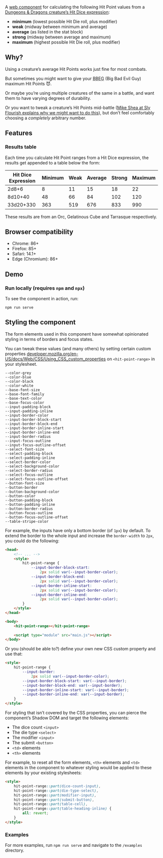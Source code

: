 A [web component](https://developer.mozilla.org/en-US/docs/Web/API/Web_components) for calculating the following Hit Point values from a [Dungeons &amp; Dragons creature’s Hit Dice expression](https://www.dndbeyond.com/sources/dnd/basic-rules-2014/monsters#HitPoints):

- **minimum** (lowest possible Hit Die roll, plus modifier)
- **weak** (midway between minimum and average)
- **average** (as listed in the stat block)
- **strong** (midway between average and maximum)
- **maximum** (highest possible Hit Die roll, plus modifier)

## Why?

Using a creature’s average Hit Points works just fine for most combats. 

But sometimes you might want to give your <abbr title="Big Bad Evil Guy">BBEG</abbr> (Big Bad Evil Guy) maximum Hit Points&nbsp;😈.

Or maybe you’re using multiple creatures of the same in a battle, and want them to have varying degrees of durability. 

Or you want to tweak a creature’s Hit Points mid-battle ([Mike Shea at Sly Flourish explains why we might want to do this](https://slyflourish.com/tweaking_monster_hit_points.html)), but don’t feel comfortably choosing a *completely* arbitrary number. 

## Features

### Results table

Each time you calculate Hit Point ranges from a Hit Dice expression, the results get appended to a table below the form:

| Hit Dice Expression | Minimum | Weak   | Average | Strong | Maximum |
|---------------------|---------|--------|---------|--------|---------|
| 2d8+6               | 8       | 11     | 15      | 18     | 22      | 
| 8d10+40             | 48      | 66     | 84      | 102    | 120     | 
| 33d20+330           | 363     | 519    | 676     | 833    | 990     | 

These results are from an Orc, Gelatinous Cube and Tarrasque respectively.

## Browser compatibility

- Chrome: 86+
- Firefox: 85+
- Safari: 14.1+
- Edge (Chromium): 86+

## Demo

### Run locally (requires `npm` and `npx`)

To see the component in action, run:

```shell
npm run serve
```

## Styling the component

The form elements used in this component have somewhat opinionated styling in terms of borders and focus states.

You can tweak these values (and many others) by setting certain custom properties [developer.mozilla.org/en-US/docs/Web/CSS/Using_CSS_custom_properties](https://developer.mozilla.org/en-US/docs/Web/CSS/Using_CSS_custom_properties) on `<hit-point-range>` in your stylesheet.

```
--color-grey
--color-blue
--color-black
--color-white
--base-font-size
--base-font-family
--base-text-color
--base-focus-color
--input-padding-block
--input-padding-inline
--input-border-color
--input-border-block-start
--input-border-block-end
--input-border-inline-start
--input-border-inline-end
--input-border-radius
--input-focus-outline
--input-focus-outline-offset
--select-font-size
--select-padding-block
--select-padding-inline
--select-border-color
--select-background-color
--select-border-radius
--select-focus-outline
--select-focus-outline-offset
--button-font-size
--button-border
--button-background-color
--button-color
--button-padding-block
--button-padding-inline
--button-border-radius
--button-focus-outline
--button-focus-outline-offset
--table-stripe-color
```

For example, the inputs have only a bottom border (of `1px`) by default. To extend the border to the whole input and increase the `border-width` to `2px`, you could do the following:

```html
<head>
    <!-- ... -->
    <style>
        hit-point-range {
            --input-border-block-start: 
                2px solid var(--input-border-color);
            --input-border-block-end: 
                2px solid var(--input-border-color);
            --input-border-inline-start: 
                2px solid var(--input-border-color);
            --input-border-inline-end: 
                2px solid var(--input-border-color);
        }
    </style>
</head>

<body>
    <hit-point-range></hit-point-range>
    
    <script type="module" src="main.js"></script>
</body>
```

Or you (should be able to?) define your own new CSS custom property and use that:

```html
<style>
    hit-point-range {
        --input-border: 
            2px solid var(--input-border-color);
        --input-border-block-start: var(--input-border);
        --input-border-block-end: var(--input-border);
        --input-border-inline-start: var(--input-border);
        --input-border-inline-end: var(--input-border);
    }
</style>
```

For styling that isn’t covered by the CSS properties, you can pierce the component’s Shadow DOM and target the following elements:

- The dice count `<input>`
- The die type `<select>`
- The modifier `<input>`
- The submit `<button>`
- `<td>` elements
- `<th>` elements

For example, to reset all the form elements, `<th>` elements and `<td>` elements in the component to whatever styling would be applied to these elements by your existing stylesheets:

```html
<style>
    hit-point-range::part(dice-count-input),
    hit-point-range::part(die-type-select),
    hit-point-range::part(modifier-input),
    hit-point-range::part(submit-button),
    hit-point-range::part(table-cell),
    hit-point-range::part(table-heading-inline) {
        all: revert;
    }
</style>
```

### Examples

For more examples, run `npm run serve` and navigate to the `/examples` directory.